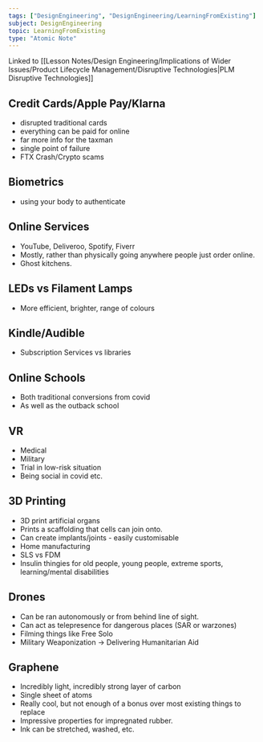 ```yaml
---
tags: ["DesignEngineering", "DesignEngineering/LearningFromExisting"]
subject: DesignEngineering
topic: LearningFromExisting
type: "Atomic Note"
---
```

Linked to [[Lesson Notes/Design Engineering/Implications of Wider Issues/Product Lifecycle Management/Disruptive Technologies|PLM Disruptive Technologies]]

## Credit Cards/Apple Pay/Klarna
 - disrupted traditional cards
 - everything can be paid for online
 - far more info for the taxman
 - single point of failure
 - FTX Crash/Crypto scams

## Biometrics
 - using your body to authenticate

## Online Services
 - YouTube, Deliveroo, Spotify, Fiverr
 - Mostly, rather than physically going anywhere people just order online.
 - Ghost kitchens.

## LEDs vs Filament Lamps
 - More efficient, brighter, range of colours

## Kindle/Audible
 - Subscription Services vs libraries

## Online Schools
 - Both traditional conversions from covid
 - As well as the outback school

## VR
 - Medical
 - Military
 - Trial in low-risk situation
 - Being social in covid etc.

## 3D Printing
 - 3D print artificial organs
 - Prints a scaffolding that cells can join onto.
 - Can create implants/joints - easily customisable
 - Home manufacturing
 - SLS vs FDM
 - Insulin thingies for old people, young people, extreme sports, learning/mental disabilities

## Drones
 - Can be ran autonomously or from behind line of sight.
 - Can act as telepresence for dangerous places (SAR or warzones)
 - Filming things like Free Solo
 - Military Weaponization -> Delivering Humanitarian Aid

## Graphene
 - Incredibly light, incredibly strong layer of carbon
 - Single sheet of atoms
 - Really cool, but not enough of a bonus over most existing things to replace
 - Impressive properties for impregnated rubber. 
 - Ink can be stretched, washed, etc. 